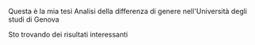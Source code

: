 Questa è la mia tesi
Analisi della differenza di genere nell'Università degli studi di Genova

Sto trovando dei risultati interessanti
